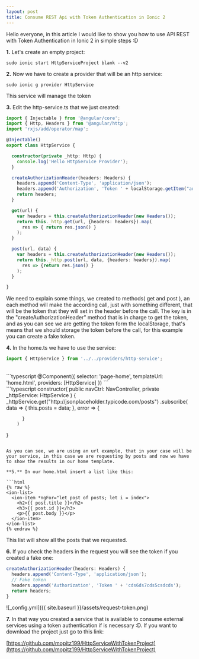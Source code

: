 ```yaml
---
layout: post
title: Consume REST Api with Token Authentication in Ionic 2
---
```


Hello everyone, in this article I would like to show you how to use API REST with Token Authentication in Ionic 2 in simple steps :D

<!--more-->

**1.** Let's create an empty project:

```shell
sudo ionic start HttpServiceProject blank --v2
```

**2.** Now we have to create a provider that will be an http service:

```shell
sudo ionic g provider HttpService
```

This service will manage the token

**3.** Edit the http-service.ts that we just created:

```typescript
import { Injectable } from '@angular/core';
import { Http, Headers } from '@angular/http';
import 'rxjs/add/operator/map';

@Injectable()
export class HttpService {

  constructor(private _http: Http) {
    console.log('Hello HttpService Provider');
  }

  createAuthorizationHeader(headers: Headers) {
    headers.append('Content-Type', 'application/json');
    headers.append('Authorization', 'Token ' + localStorage.getItem("auth_token"));
    return headers;
  }

  get(url) {
    var headers = this.createAuthorizationHeader(new Headers());
    return this._http.get(url, {headers: headers}).map(
      res => { return res.json() }
    );
  }

  post(url, data) {
    var headers = this.createAuthorizationHeader(new Headers());
    return this._http.post(url, data, {headers: headers}).map(
      res => {return res.json() }
    );
  }

}
```

We need to explain some things, we created to methods( get and post ), an each method will make the according call, just with something different, that will be the token that they will set in the header before the call. The key is in the "createAuthorizationHeader" method that is in charge to get the token, and as you can see we are getting the token form the localStorage, that's means that we should storage the token before the call, for this example you can create a fake token.

**4.** In the home.ts we have to use the service:

```typescript
import { HttpService } from '../../providers/http-service';
```
<br />
```typescript
@Component({
  selector: 'page-home',
  templateUrl: 'home.html',
  providers: [HttpService]
})
```
<br />
```typescript
constructor(
    public navCtrl: NavController,
    private _httpService: HttpService
  ) {
      _httpService.get("http://jsonplaceholder.typicode.com/posts")
        .subscribe(
          data => {
            this.posts = data;
          },
          error => {

          }
        )
  }
```

As you can see, we are using an url example, that in your case will be your service, in this case we are requesting by posts and now we have to show the results in our home template.

**5.** In our home.html insert a list like this:

```html
{% raw %}
<ion-list>
  <ion-item *ngFor="let post of posts; let i = index">
    <h2>{{ post.title }}</h2>
    <h3>{{ post.id }}</h3>
    <p>{{ post.body }}</p>
  </ion-item>
</ion-list>
{% endraw %}
```

This list will show all the posts that we requested.

**6.** If you check the headers in the request you will see the token if you created a fake one:

```typescript
createAuthorizationHeader(headers: Headers) {
  headers.append('Content-Type', 'application/json');
  // Fake token
  headers.append('Authorization', 'Token ' + 'cds6ds7cds5csdcds');
  return headers;
}
```

![_config.yml]({{ site.baseurl }}/assets/request-token.png)

**7.** In that way you created a service that is available to consume external services using a token authentication if is necessary :D. If you want to download the project just go to this link:

[https://github.com/mopitz199/HttpServiceWithTokenProject](https://github.com/mopitz199/HttpServiceWithTokenProject)

